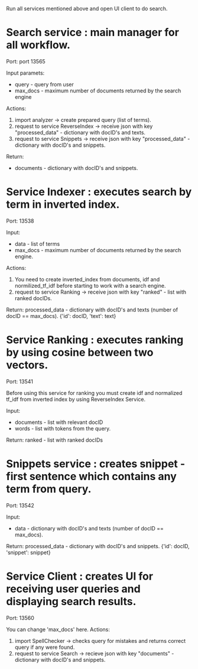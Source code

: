 Run all services mentioned above and open UI client to do search. 

# Search service : main manager for all workflow.
Port: port 13565

Input paramets: 
- query - query from user
- max_docs - maximum number of documents returned by the search engine  

Actions:
1. import analyzer -> create prepared query (list of terms).
2. request to service ReverseIndex -> receive json with key "processed_data" - dictionary with docID's and texts.
3. request to service Snippets -> receive json with key "processed_data" - dictionary with docID's and snippets.  

Return: 
- documents - dictionary with docID's and snippets.

# Service Indexer : executes search by term in inverted index.
Port: 13538

Input: 
 - data - list of terms
 - max_docs - maximum number of documents returned by the search engine. 

Actions:  
  1. You need to create inverted_index from documents, idf and normilized_tf_idf before starting to work with a search engine.
  2. request to service Ranking -> receive json with key "ranked" - list with ranked docIDs.

Return: processed_data - dictionary with docID's and texts (number of docID == max_docs). {'id': docID, 'text': text}

# Service Ranking : executes ranking by using cosine between two vectors.
Port: 13541

Before using this service for ranking you must create idf and normalized tf_idf from inverted index by using ReverseIndex Service.

Input: 
 - documents - list with relevant docID
 - words - list with tokens from the query. 

Return: ranked - list with ranked docIDs

# Snippets service : creates snippet - first sentence which contains any term from query.
Port: 13542

Input: 
- data - dictionary with docID's and texts (number of docID == max_docs).

Return: processed_data - dictionary with docID's and snippets. {'id': docID, 'snippet': snippet}

# Service Client : creates UI for receiving user queries and displaying search results.
Port: 13560

You can change 'max_docs' here.
Actions: 
  1. import SpellChecker -> checks query for mistakes and returns correct query if any were found.
  2. request to service Search -> recieve json with key "documents" - dictionary with docID's and snippets.
  

